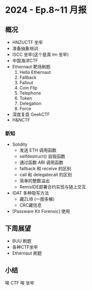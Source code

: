 # 2024 - Ep.8~11 月报

## 概况

- HNZUCTF 坐牢
- 准备抽象培训
- ISCC 坐牢(这个是真 tm 坐牢)
- 中国海洋CTF
- Ethernaut 靶场刷题
  1. Hello Ethernaut
  2. Fallback
  3. Fallout
  4. Coin Flip
  5. Telephone
  6. Token
  7. Delegation
  8. Force
- 深度复盘 GeekCTF
- H&NCTF

### 新知

- Solidity
  * 发送 ETH 调用函数
  * selfdestruct() 自毁函数
  * 通过函数 ABI 调用函数
  * fallback 和 receive 的区别
  * call 和 delegatecall 的区别
  * 简单的整数溢出
  * RemixIDE部署合约实现与链上交互
- IDAT 多种隐写方法
    * 藏ZLIB (一图多解)
    * CRC藏信息
- [Passware Kit Forensic] 使用

## 下周展望

- BUU 刷题
- 各种CTF坐牢
- Ethernaut 刷题

## 小结

唉 CTF
唉 坐牢